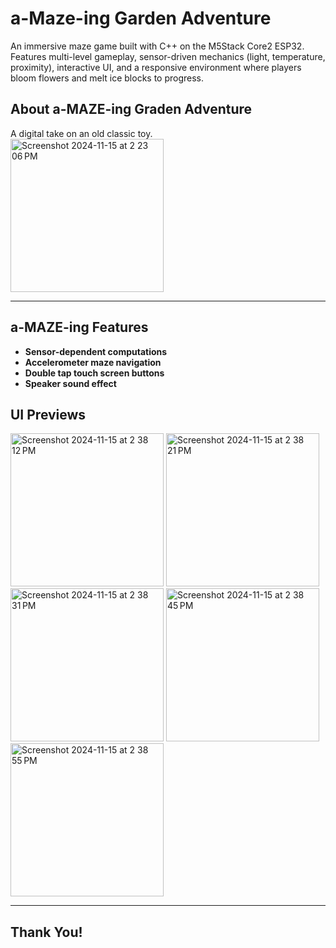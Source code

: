 # a-Maze-ing Garden Adventure
An immersive maze game built with C++ on the M5Stack Core2 ESP32. Features multi-level gameplay, sensor-driven mechanics (light, temperature, proximity), interactive UI, and a responsive environment where players bloom flowers and melt ice blocks to progress.


## About a-MAZE-ing Graden Adventure 

A digital take on an old classic toy. <br>
<img width="245" alt="Screenshot 2024-11-15 at 2 23 06 PM" src="https://github.com/user-attachments/assets/c2b7074f-5d5a-4f08-bc15-a0c4cf4c1c11">

---

## a-MAZE-ing Features
- **Sensor-dependent computations**
- **Accelerometer maze navigation**
- **Double tap touch screen buttons**
- **Speaker sound effect**

## UI Previews
<img width="245" alt="Screenshot 2024-11-15 at 2 38 12 PM" src="https://github.com/user-attachments/assets/d30c72ef-2311-4929-9b13-8c26fd6cfa38">
<img width="245" alt="Screenshot 2024-11-15 at 2 38 21 PM" src="https://github.com/user-attachments/assets/ecb39778-564e-4f31-af09-8ce644e68502">
<img width="245" alt="Screenshot 2024-11-15 at 2 38 31 PM" src="https://github.com/user-attachments/assets/6ae96d67-7986-458b-bf0d-1bac424c0620">
<img width="245" alt="Screenshot 2024-11-15 at 2 38 45 PM" src="https://github.com/user-attachments/assets/7d145633-4913-41cb-ad1b-01e40abade03">
<img width="245" alt="Screenshot 2024-11-15 at 2 38 55 PM" src="https://github.com/user-attachments/assets/818aea53-d102-484b-9060-39fef8a244e7">




---

## Thank You!
